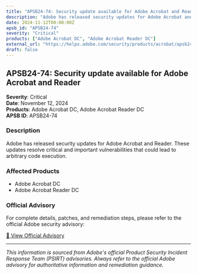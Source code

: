 ```yaml
---
title: "APSB24-74: Security update available for Adobe Acrobat and Reader"
description: "Adobe has released security updates for Adobe Acrobat and Reader. These updates resolve critical and important vulnerabilities that could lead to arbitrary code execution."
date: 2024-11-12T00:00:00Z
apsb_id: "APSB24-74"
severity: "Critical"
products: ["Adobe Acrobat DC", "Adobe Acrobat Reader DC"]
external_url: "https://helpx.adobe.com/security/products/acrobat/apsb24-74.html"
draft: false
---
```


## APSB24-74: Security update available for Adobe Acrobat and Reader

**Severity**: Critical  
**Date**: November 12, 2024  
**Products**: Adobe Acrobat DC, Adobe Acrobat Reader DC  
**APSB ID**: APSB24-74

### Description

Adobe has released security updates for Adobe Acrobat and Reader. These updates resolve critical and important vulnerabilities that could lead to arbitrary code execution.

### Affected Products

- Adobe Acrobat DC
- Adobe Acrobat Reader DC


### Official Advisory

For complete details, patches, and remediation steps, please refer to the official Adobe security advisory:

[🔗 View Official Advisory](https://helpx.adobe.com/security/products/acrobat/apsb24-74.html)

---

*This information is sourced from Adobe's official Product Security Incident Response Team (PSIRT) advisories. Always refer to the official Adobe advisory for authoritative information and remediation guidance.*
